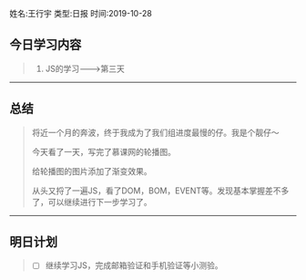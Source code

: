 姓名:王行宇
类型:日报
时间:2019-10-28

## 今日学习内容 ##
>1. JS的学习--->第三天
* * *
## 总结 ##
> 将近一个月的奔波，终于我成为了我们组进度最慢的仔。我是个靓仔～
>
> 今天看了一天，写完了慕课网的轮播图。
>
> 给轮播图的图片添加了渐变效果。
>
> 从头又捋了一遍JS，看了DOM，BOM，EVENT等。发现基本掌握差不多了，可以继续进行下一步学习了。
* * *
## 明日计划 ##
> - [ ] 继续学习JS，完成邮箱验证和手机验证等小测验。
